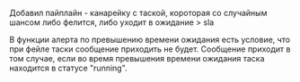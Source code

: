 Добавил пайплайн - канарейку с таской, короторая со случайным шансом либо фелится, либо уходит в ожидание > sla

В функции алерта по превышению времени ожидания есть условие, что при фейле таски сообщение приходить не будет. Сообщение приходит в том случае, если во время превышения времени ожидания таска находится в статусе "running".
